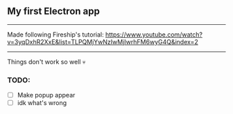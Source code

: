 ## My first Electron app

<hr>

Made following Fireship's tutorial: https://www.youtube.com/watch?v=3yqDxhR2XxE&list=TLPQMjYwNzIwMjIwrhFM6wyG4Q&index=2

<hr>

Things don't work so well 💀

### TODO:
- [ ] Make popup appear
- [ ] idk what's wrong 